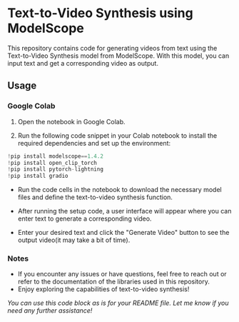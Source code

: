 # Text-to-Video Synthesis using ModelScope

This repository contains code for generating videos from text using the Text-to-Video Synthesis model from ModelScope. With this model, you can input text and get a corresponding video as output.

## Usage

### Google Colab

1. Open the notebook in Google Colab.

2. Run the following code snippet in your Colab notebook to install the required dependencies and set up the environment:

```python
!pip install modelscope==1.4.2
!pip install open_clip_torch
!pip install pytorch-lightning
!pip install gradio
```
- Run the code cells in the notebook to download the necessary model files and define the text-to-video synthesis function.

- After running the setup code, a user interface will appear where you can enter text to generate a corresponding video.

- Enter your desired text and click the "Generate Video" button to see the output video(it may take a bit of time).

### Notes
- If you encounter any issues or have questions, feel free to reach out or refer to the documentation of the libraries used in this repository.
- Enjoy exploring the capabilities of text-to-video synthesis!


*You can use this code block as is for your README file. Let me know if you need any further assistance!*


